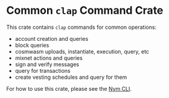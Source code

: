 # Common `clap` Command Crate

This crate contains `clap` commands for common operations:

- account creation and queries
- block queries
- cosmwasm uploads, instantiate, execution, query, etc
- mixnet actions and queries
- sign and verify messages
- query for transactions
- create vesting schedules and query for them

For how to use this crate, please see the [Nym CLI](../../tools/nym-cli).